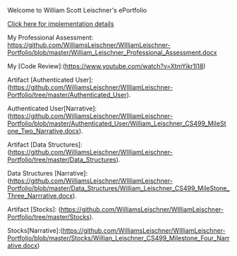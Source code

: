 Welcome to William Scott Leischner's ePortfolio
<p><a href=" https://github.com/WilliamsLeischner/WIlliamLeischner-Portfolio/blob/master/William_Leischner_Professional_Assessment.docx">Click here for implementation details</a></p>

My Professional Assessment:  https://github.com/WilliamsLeischner/WIlliamLeischner-Portfolio/blob/master/William_Leischner_Professional_Assessment.docx

My [Code Review]:(https://www.youtube.com/watch?v=XtmYikr1l18)

Artifact [Authenticated User]:(https://github.com/WilliamsLeischner/WIlliamLeischner-Portfolio/tree/master/Authenticated_User).

  Authenticated User[Narrative]: (https://github.com/WilliamsLeischner/WIlliamLeischner-Portfolio/blob/master/Authenticated_User/William_Leischner_CS499_MileStone_Two_Narrative.docx).

Artifact [Data Structures]:(https://github.com/WilliamsLeischner/WIlliamLeischner-Portfolio/tree/master/Data_Structures).
  
  Data Structures [Narrative]:(https://github.com/WilliamsLeischner/WIlliamLeischner-Portfolio/blob/master/Data_Structures/William_Leischner_CS499_MileStone_Three_Narrrative.docx).

Artifact [Stocks]: (https://github.com/WilliamsLeischner/WIlliamLeischner-Portfolio/tree/master/Stocks).

  Stocks[Narrative]:(https://github.com/WilliamsLeischner/WIlliamLeischner-Portfolio/blob/master/Stocks/Willian_Leischner_CS499_Milestone_Four_Narrative.docx)

